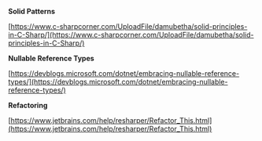 **Solid Patterns**

[https://www.c-sharpcorner.com/UploadFile/damubetha/solid-principles-in-C-Sharp/](https://www.c-sharpcorner.com/UploadFile/damubetha/solid-principles-in-C-Sharp/)

**Nullable Reference Types**

[https://devblogs.microsoft.com/dotnet/embracing-nullable-reference-types/](https://devblogs.microsoft.com/dotnet/embracing-nullable-reference-types/)

**Refactoring**

[https://www.jetbrains.com/help/resharper/Refactor_This.html](https://www.jetbrains.com/help/resharper/Refactor_This.html)

<!--stackedit_data:
eyJoaXN0b3J5IjpbLTE2OTI2NDUwMzJdfQ==
-->